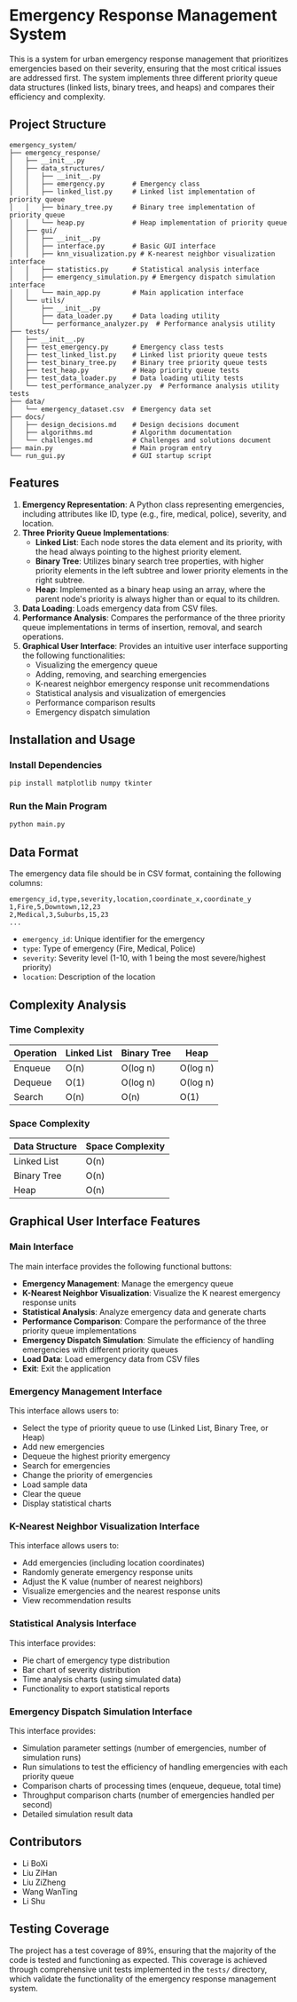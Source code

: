 # Emergency Response Management System

This is a system for urban emergency response management that prioritizes emergencies based on their severity, ensuring that the most critical issues are addressed first. The system implements three different priority queue data structures (linked lists, binary trees, and heaps) and compares their efficiency and complexity.

## Project Structure

```
emergency_system/
├── emergency_response/
│   ├── __init__.py
│   ├── data_structures/
│   │   ├── __init__.py
│   │   ├── emergency.py       # Emergency class
│   │   ├── linked_list.py     # Linked list implementation of priority queue
│   │   ├── binary_tree.py     # Binary tree implementation of priority queue
│   │   └── heap.py            # Heap implementation of priority queue
│   ├── gui/
│   │   ├── __init__.py
│   │   ├── interface.py       # Basic GUI interface
│   │   ├── knn_visualization.py # K-nearest neighbor visualization interface
│   │   ├── statistics.py      # Statistical analysis interface
│   │   ├── emergency_simulation.py # Emergency dispatch simulation interface
│   │   └── main_app.py        # Main application interface
│   └── utils/
│       ├── __init__.py
│       ├── data_loader.py     # Data loading utility
│       └── performance_analyzer.py  # Performance analysis utility
├── tests/
│   ├── __init__.py
│   ├── test_emergency.py      # Emergency class tests
│   ├── test_linked_list.py    # Linked list priority queue tests
│   ├── test_binary_tree.py    # Binary tree priority queue tests
│   ├── test_heap.py           # Heap priority queue tests
│   ├── test_data_loader.py    # Data loading utility tests
│   └── test_performance_analyzer.py  # Performance analysis utility tests
├── data/
│   └── emergency_dataset.csv  # Emergency data set
├── docs/
│   ├── design_decisions.md    # Design decisions document
│   ├── algorithms.md          # Algorithm documentation
│   └── challenges.md          # Challenges and solutions document
├── main.py                    # Main program entry
└── run_gui.py                 # GUI startup script
```

## Features

1. **Emergency Representation**: A Python class representing emergencies, including attributes like ID, type (e.g., fire, medical, police), severity, and location.
2. **Three Priority Queue Implementations**:
   - **Linked List**: Each node stores the data element and its priority, with the head always pointing to the highest priority element.
   - **Binary Tree**: Utilizes binary search tree properties, with higher priority elements in the left subtree and lower priority elements in the right subtree.
   - **Heap**: Implemented as a binary heap using an array, where the parent node's priority is always higher than or equal to its children.
3. **Data Loading**: Loads emergency data from CSV files.
4. **Performance Analysis**: Compares the performance of the three priority queue implementations in terms of insertion, removal, and search operations.
5. **Graphical User Interface**: Provides an intuitive user interface supporting the following functionalities:
   - Visualizing the emergency queue
   - Adding, removing, and searching emergencies
   - K-nearest neighbor emergency response unit recommendations
   - Statistical analysis and visualization of emergencies
   - Performance comparison results
   - Emergency dispatch simulation

## Installation and Usage

### Install Dependencies

```bash
pip install matplotlib numpy tkinter
```

### Run the Main Program

```bash
python main.py
```

## Data Format

The emergency data file should be in CSV format, containing the following columns:

```
emergency_id,type,severity,location,coordinate_x,coordinate_y
1,Fire,5,Downtown,12,23
2,Medical,3,Suburbs,15,23
...
```

- `emergency_id`: Unique identifier for the emergency
- `type`: Type of emergency (Fire, Medical, Police)
- `severity`: Severity level (1-10, with 1 being the most severe/highest priority)
- `location`: Description of the location

## Complexity Analysis

### Time Complexity

| Operation | Linked List | Binary Tree | Heap |
|-----------|-------------|-------------|------|
| Enqueue   | O(n)        | O(log n)    | O(log n) |
| Dequeue   | O(1)        | O(log n)    | O(log n) |
| Search    | O(n)        | O(n)        | O(1)    |

### Space Complexity

| Data Structure | Space Complexity |
|----------------|------------------|
| Linked List    | O(n)             |
| Binary Tree    | O(n)             |
| Heap           | O(n)             |

## Graphical User Interface Features

### Main Interface

The main interface provides the following functional buttons:
- **Emergency Management**: Manage the emergency queue
- **K-Nearest Neighbor Visualization**: Visualize the K nearest emergency response units
- **Statistical Analysis**: Analyze emergency data and generate charts
- **Performance Comparison**: Compare the performance of the three priority queue implementations
- **Emergency Dispatch Simulation**: Simulate the efficiency of handling emergencies with different priority queues
- **Load Data**: Load emergency data from CSV files
- **Exit**: Exit the application

### Emergency Management Interface

This interface allows users to:
- Select the type of priority queue to use (Linked List, Binary Tree, or Heap)
- Add new emergencies
- Dequeue the highest priority emergency
- Search for emergencies
- Change the priority of emergencies
- Load sample data
- Clear the queue
- Display statistical charts

### K-Nearest Neighbor Visualization Interface

This interface allows users to:
- Add emergencies (including location coordinates)
- Randomly generate emergency response units
- Adjust the K value (number of nearest neighbors)
- Visualize emergencies and the nearest response units
- View recommendation results

### Statistical Analysis Interface

This interface provides:
- Pie chart of emergency type distribution
- Bar chart of severity distribution
- Time analysis charts (using simulated data)
- Functionality to export statistical reports

### Emergency Dispatch Simulation Interface

This interface provides:
- Simulation parameter settings (number of emergencies, number of simulation runs)
- Run simulations to test the efficiency of handling emergencies with each priority queue
- Comparison charts of processing times (enqueue, dequeue, total time)
- Throughput comparison charts (number of emergencies handled per second)
- Detailed simulation result data

## Contributors

- Li BoXi
- Liu ZiHan
- Liu ZiZheng
- Wang WanTing
- Li Shu

## Testing Coverage

The project has a test coverage of 89%, ensuring that the majority of the code is tested and functioning as expected. This coverage is achieved through comprehensive unit tests implemented in the `tests/` directory, which validate the functionality of the emergency response management system.